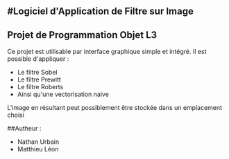 #Logiciel d'Application de Filtre sur Image 
-----------------------------------------------

## Projet de Programmation Objet L3
Ce projet est utilisable par interface graphique simple et intégré. 
Il est possible d'appliquer : 
  - Le filtre Sobel 
  - Le filtre Prewitt
  - Le filtre Roberts
  - Ainsi qu'une vectorisation naive
 
 L'image en résultant peut possiblement être stockée dans un emplacement choisi
 
 ##Autheur : 
  - Nathan Urbain
  - Matthieu Léon
